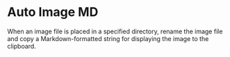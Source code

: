 # Auto Image MD

When an image file is placed in a specified directory, rename the image file and copy a Markdown-formatted string for displaying the image to the clipboard.